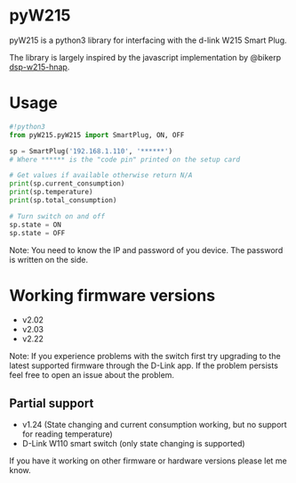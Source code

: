 # pyW215

pyW215 is a python3 library for interfacing with the d-link W215 Smart Plug.

The library is largely inspired by the javascript implementation by @bikerp [dsp-w215-hnap](https://github.com/bikerp/dsp-w215-hnap).

# Usage
```python
#!python3
from pyW215.pyW215 import SmartPlug, ON, OFF

sp = SmartPlug('192.168.1.110', '******')
# Where ****** is the "code pin" printed on the setup card

# Get values if available otherwise return N/A
print(sp.current_consumption)
print(sp.temperature)
print(sp.total_consumption)

# Turn switch on and off
sp.state = ON
sp.state = OFF
```

Note: You need to know the IP and password of you device. The password is written on the side.

# Working firmware versions
* v2.02
* v2.03
* v2.22

Note: If you experience problems with the switch first try upgrading to the latest supported firmware through the D-Link app. If the problem persists feel free to open an issue about the problem.

## Partial support
* v1.24 (State changing and current consumption working, but no support for reading temperature)
* D-Link W110 smart switch (only state changing is supported)

If you have it working on other firmware or hardware versions please let me know.
